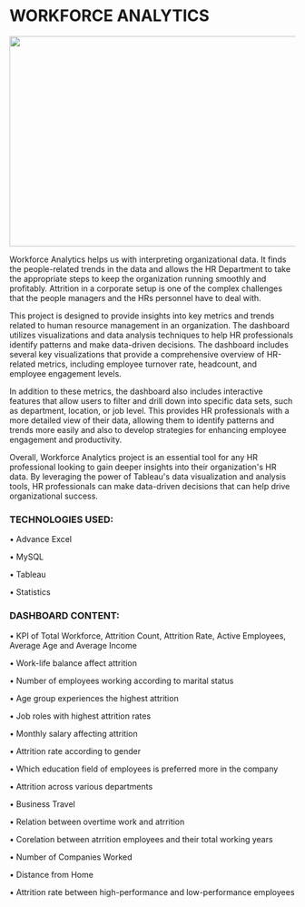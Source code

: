 # WORKFORCE ANALYTICS
<p align="center">
  <img width="600" height="370" src="https://github.com/user-attachments/assets/cdb2af05-d4ba-465f-9b3c-7d0757bfb801">
</p>

Workforce Analytics helps us with interpreting organizational data. It finds the people-related trends in the data and allows the HR Department to take the appropriate steps to keep the organization running smoothly and profitably. Attrition in a corporate setup is one of the complex challenges that the people managers and the HRs personnel have to deal with. 

This project is designed to provide insights into key metrics and trends related to human resource management in an organization. The dashboard utilizes visualizations and data analysis techniques to help HR professionals identify patterns and make data-driven decisions. The dashboard includes several key visualizations that provide a comprehensive overview of HR-related metrics, including employee turnover rate, headcount, and employee engagement levels.

In addition to these metrics, the dashboard also includes interactive features that allow users to filter and drill down into specific data sets, such as department, location, or job level. This provides HR professionals with a more detailed view of their data, allowing them to identify patterns and trends more easily and also to develop strategies for enhancing employee engagement and productivity.

Overall, Workforce Analytics project is an essential tool for any HR professional looking to gain deeper insights into their organization's HR data. By leveraging the power of Tableau's data visualization and analysis tools, HR professionals can make data-driven decisions that can help drive organizational success.

### TECHNOLOGIES USED:

• Advance Excel 

• MySQL

• Tableau

• Statistics

### DASHBOARD CONTENT:

• KPI of Total Workforce, Attrition Count, Attrition Rate, Active Employees, Average Age and Average Income

• Work-life balance affect attrition

• Number of employees working according to marital status

• Age group experiences the highest attrition

• Job roles with highest attrition rates

• Monthly salary affecting attrition 

• Attrition rate according to gender

• Which education field of employees is preferred more in the company

• Attrition across various departments

• Business Travel

• Relation between overtime work and atrrition

• Corelation between atrrition employees and their total working years

• Number of Companies Worked

• Distance from Home

• Attrition rate between high-performance and low-performance employees
